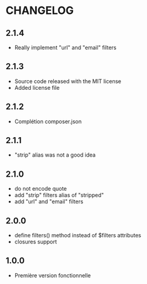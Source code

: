 CHANGELOG
=========

2.1.4
-----

- Really implement "url" and "email" filters

2.1.3
-----

- Source code released with the MIT license
- Added license file

2.1.2
-----

- Complétion composer.json

2.1.1
-----

- "strip" alias was not a good idea

2.1.0
-----

- do not encode quote
- add "strip" filters alias of "stripped"
- add "url" and "email" filters

2.0.0
-----

- define filters() method instead of $filters attributes
- closures support

1.0.0
-----

- Première version fonctionnelle
